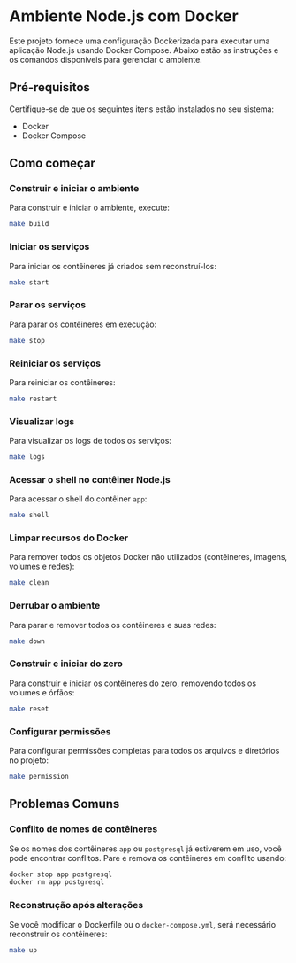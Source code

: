 
# Ambiente Node.js com Docker

Este projeto fornece uma configuração Dockerizada para executar uma aplicação Node.js usando Docker Compose. Abaixo estão as instruções e os comandos disponíveis para gerenciar o ambiente.

## Pré-requisitos

Certifique-se de que os seguintes itens estão instalados no seu sistema:

- Docker
- Docker Compose

## Como começar

### Construir e iniciar o ambiente

Para construir e iniciar o ambiente, execute:

```bash
make build
```

### Iniciar os serviços

Para iniciar os contêineres já criados sem reconstruí-los:

```bash
make start
```

### Parar os serviços

Para parar os contêineres em execução:

```bash
make stop
```

### Reiniciar os serviços

Para reiniciar os contêineres:

```bash
make restart
```

### Visualizar logs

Para visualizar os logs de todos os serviços:

```bash
make logs
```

### Acessar o shell no contêiner Node.js

Para acessar o shell do contêiner `app`:

```bash
make shell
```

### Limpar recursos do Docker

Para remover todos os objetos Docker não utilizados (contêineres, imagens, volumes e redes):

```bash
make clean
```

### Derrubar o ambiente

Para parar e remover todos os contêineres e suas redes:

```bash
make down
```

### Construir e iniciar do zero

Para construir e iniciar os contêineres do zero, removendo todos os volumes e órfãos:

```bash
make reset
```

### Configurar permissões

Para configurar permissões completas para todos os arquivos e diretórios no projeto:

```bash
make permission
```

## Problemas Comuns

### Conflito de nomes de contêineres

Se os nomes dos contêineres `app` ou `postgresql` já estiverem em uso, você pode encontrar conflitos. Pare e remova os contêineres em conflito usando:

```bash
docker stop app postgresql
docker rm app postgresql
```

### Reconstrução após alterações

Se você modificar o Dockerfile ou o `docker-compose.yml`, será necessário reconstruir os contêineres:

```bash
make up
```